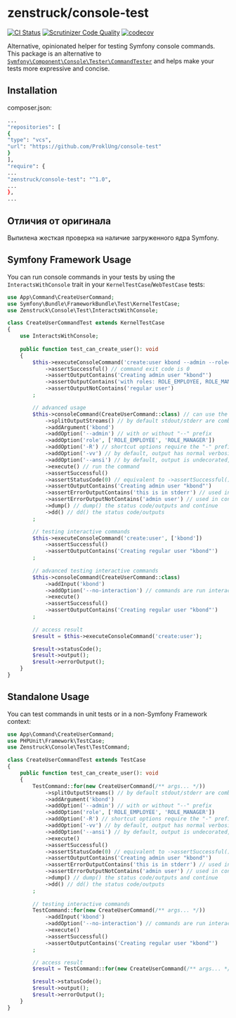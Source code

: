 # zenstruck/console-test

[![CI Status](https://github.com/zenstruck/console-test/workflows/CI/badge.svg)](https://github.com/zenstruck/console-test/actions?query=workflow%3ACI)
[![Scrutinizer Code Quality](https://scrutinizer-ci.com/g/zenstruck/console-test/badges/quality-score.png?b=1.x)](https://scrutinizer-ci.com/g/zenstruck/console-test/?branch=1.x)
[![codecov](https://codecov.io/gh/zenstruck/console-test/branch/1.x/graph/badge.svg?token=KPQNKYGYRR)](https://codecov.io/gh/zenstruck/console-test)

Alternative, opinionated helper for testing Symfony console commands. This package is an alternative to
[`Symfony\Component\Console\Tester\CommandTester`](https://symfony.com/doc/current/console.html#testing-commands)
and helps make your tests more expressive and concise.

## Installation

composer.json:

```bash
...
"repositories": [
{
"type": "vcs",
"url": "https://github.com/ProklUng/console-test"
}
],
"require": {
...
"zenstruck/console-test": "^1.0",
...
},
...
```

## Отличия от оригинала

Выпилена жесткая проверка на наличие загруженного ядра Symfony.

## Symfony Framework Usage

You can run console commands in your tests by using the `InteractsWithConsole` trait in your
`KernelTestCase`/`WebTestCase` tests:

```php
use App\Command\CreateUserCommand;
use Symfony\Bundle\FrameworkBundle\Test\KernelTestCase;
use Zenstruck\Console\Test\InteractsWithConsole;

class CreateUserCommandTest extends KernelTestCase
{
    use InteractsWithConsole;
    
    public function test_can_create_user(): void
    {
        $this->executeConsoleCommand('create:user kbond --admin --role=ROLE_EMPLOYEE --role=ROLE_MANAGER')
            ->assertSuccessful() // command exit code is 0
            ->assertOutputContains('Creating admin user "kbond"')
            ->assertOutputContains('with roles: ROLE_EMPLOYEE, ROLE_MANAGER')
            ->assertOutputNotContains('regular user')
        ;

        // advanced usage
        $this->consoleCommand(CreateUserCommand::class) // can use the command class or "name"
            ->splitOutputStreams() // by default stdout/stderr are combined, this options splits them
            ->addArgument('kbond')
            ->addOption('--admin') // with or without "--" prefix
            ->addOption('role', ['ROLE_EMPLOYEE', 'ROLE_MANAGER'])
            ->addOption('-R') // shortcut options require the "-" prefix
            ->addOption('-vv') // by default, output has normal verbosity, use the standard options to change (-q, -v, -vv, -vvv)
            ->addOption('--ansi') // by default, output is undecorated, use this option to decorate
            ->execute() // run the command
            ->assertSuccessful()
            ->assertStatusCode(0) // equivalent to ->assertSuccessful()
            ->assertOutputContains('Creating admin user "kbond"')
            ->assertErrorOutputContains('this is in stderr') // used in conjunction with ->splitOutputStreams()
            ->assertErrorOutputNotContains('admin user') // used in conjunction with ->splitOutputStreams()
            ->dump() // dump() the status code/outputs and continue
            ->dd() // dd() the status code/outputs
        ;

        // testing interactive commands
        $this->executeConsoleCommand('create:user', ['kbond'])
            ->assertSuccessful()
            ->assertOutputContains('Creating regular user "kbond"')
        ;
        
        // advanced testing interactive commands
        $this->consoleCommand(CreateUserCommand::class)
            ->addInput('kbond')
            ->addOption('--no-interaction') // commands are run interactively if input is provided, use this option to disable
            ->execute()
            ->assertSuccessful()
            ->assertOutputContains('Creating regular user "kbond"')
        ;
        
        // access result
        $result = $this->executeConsoleCommand('create:user');

        $result->statusCode();
        $result->output(); 
        $result->errorOutput(); 
    }
}
```

## Standalone Usage

You can test commands in unit tests or in a non-Symfony Framework context:

```php
use App\Command\CreateUserCommand;
use PHPUnit\Framework\TestCase;
use Zenstruck\Console\Test\TestCommand;

class CreateUserCommandTest extends TestCase
{
    public function test_can_create_user(): void
    {
        TestCommand::for(new CreateUserCommand(/** args... */))
            ->splitOutputStreams() // by default stdout/stderr are combined, this options splits them
            ->addArgument('kbond')
            ->addOption('--admin') // with or without "--" prefix
            ->addOption('role', ['ROLE_EMPLOYEE', 'ROLE_MANAGER'])
            ->addOption('-R') // shortcut options require the "-" prefix
            ->addOption('-vv') // by default, output has normal verbosity, use the standard options to change (-q, -v, -vv, -vvv)
            ->addOption('--ansi') // by default, output is undecorated, use this option to decorate
            ->execute()
            ->assertSuccessful()
            ->assertStatusCode(0) // equivalent to ->assertSuccessful()
            ->assertOutputContains('Creating admin user "kbond"')
            ->assertErrorOutputContains('this is in stderr') // used in conjunction with ->splitOutputStreams()
            ->assertErrorOutputNotContains('admin user') // used in conjunction with ->splitOutputStreams()
            ->dump() // dump() the status code/outputs and continue
            ->dd() // dd() the status code/outputs
        ;
        
        // testing interactive commands
        TestCommand::for(new CreateUserCommand(/** args... */))
            ->addInput('kbond')
            ->addOption('--no-interaction') // commands are run interactively if input is provided, use this option to disable
            ->execute()
            ->assertSuccessful()
            ->assertOutputContains('Creating regular user "kbond"')
        ;

        // access result
        $result = TestCommand::for(new CreateUserCommand(/** args... */))->execute();

        $result->statusCode();
        $result->output(); 
        $result->errorOutput(); 
    }
}
```
